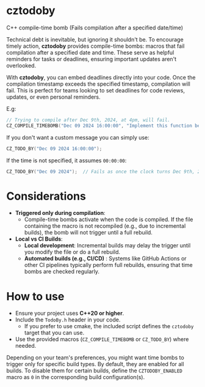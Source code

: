 # cztodoby

C++ compile-time bomb (Fails compilation after a specified date/time)

Technical debt is inevitable, but ignoring it shouldn't be.
To encourage timely action, **cztodoby** provides compile-time bombs: macros that fail compilation after a specified date and time.
These serve as helpful reminders for tasks or deadlines, ensuring important updates aren't overlooked.

With **cztodoby**, you can embed deadlines directly into your code.
Once the compilation timestamp exceeds the specified timestamp, compilation will fail.
This is perfect for teams looking to set deadlines for code reviews, updates, or even personal reminders.

E.g:

```cpp
// Trying to compile after Dec 9th, 2024, at 4pm, will fail.
CZ_COMPILE_TIMEBOMB("Dec 09 2024 16:00:00", "Implement this function before finishing for the day.");
```

If you don't want a custom message you can simply use:

```cpp
CZ_TODO_BY("Dec 09 2024 16:00:00");
```

If the time is not specified, it assumes `00:00:00`:

```cpp
CZ_TODO_BY("Dec 09 2024");  // Fails as once the clock turns Dec 9th, 2024.
```

# Considerations

* **Triggered only during compilation**:
	* Compile-time bombs activate when the code is compiled. If the file containing the macro is not recompiled (e.g., due to incremental builds), the bomb will not trigger until a full rebuild.
* **Local vs CI Builds**:
    * **Local development**: Incremental builds may delay the trigger until you modify the file or do a full rebuild.
    * **Automated builds (e.g., CI/CD)** : Systems like GitHub Actions or other CI pipelines typically perform full rebuilds, ensuring that time bombs are checked regularly.

# How to use

* Ensure your project uses **C++20 or higher**.
* Include the `TodoBy.h` header in your code.
	* If you prefer to use cmake, the included script defines the `cztodoby` target that you can use.
* Use the provided macros (`CZ_COMPILE_TIMEBOMB` or `CZ_TODO_BY`) where needed.

Depending on your team's preferences, you might want time bombs to trigger only for specific build types.
By default, they are enabled for all builds. To disable them for certain builds, define the `CZTODOBY_ENABLED` macro as `0` in the corresponding build configuration(s).

